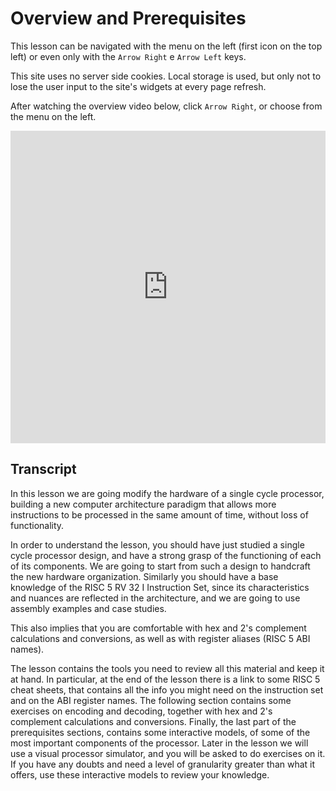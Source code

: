 # Overview and Prerequisites

This lesson can be navigated with the menu on the left (first icon on the top left) or even only with the ```Arrow Right``` e ```Arrow Left``` keys.

This site uses no server side cookies. Local storage is used, but only not to lose the user input to the site's widgets at every page refresh.

After watching the overview video below, click ```Arrow Right```, or choose from the menu on the left.

<iframe width="100%" height="500" src="https://www.youtube.com/embed/kLswTs3N_Kc" title="YouTube video player" frameborder="0" allow="accelerometer; autoplay; clipboard-write; encrypted-media; gyroscope; picture-in-picture" allowfullscreen></iframe>

## Transcript

In this lesson we are going modify the hardware of a single cycle processor, building a new computer architecture paradigm that allows more instructions to be processed in the same amount of time, without loss of functionality.

In order to understand the lesson, you should have just studied a single cycle processor design, and have a strong grasp of the functioning of each of its components. We are going to start from such a design to handcraft the new hardware organization. Similarly you should have a base knowledge of the RISC 5 RV 32 I Instruction Set, since its characteristics and nuances are reflected in the architecture, and we are going to use assembly examples and case studies.

This also implies that you are comfortable with hex and 2's complement calculations and conversions, as well as with register aliases (RISC 5 ABI names).

The lesson contains the tools you need to review all this material and keep it at hand. In particular, at the end of the lesson there is a link to some RISC 5 cheat sheets, that contains all the info you might need on the instruction set and on the ABI register names. The following section contains some exercises on encoding and decoding, together with hex and 2's complement calculations and conversions. Finally, the last part of the prerequisites sections, contains some interactive models, of some of the most important components of the processor. Later in the lesson we will use a visual processor simulator, and you will be asked to do exercises on it. If you have any doubts and need a level of granularity greater than what it offers, use these interactive models to review your knowledge.